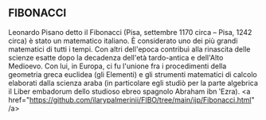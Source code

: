 ## FIBONACCI
Leonardo Pisano detto il Fibonacci (Pisa, settembre 1170 circa – Pisa, 1242 circa) è stato un matematico italiano.
È considerato uno dei più grandi matematici di tutti i tempi. Con altri dell'epoca contribuì alla rinascita delle scienze esatte dopo la decadenza dell'età tardo-antica e dell'Alto Medioevo. Con lui, in Europa, ci fu l'unione fra i procedimenti della geometria greca euclidea (gli Elementi) e gli strumenti matematici di calcolo elaborati dalla scienza araba (in particolare egli studiò per la parte algebrica il Liber embadorum dello studioso ebreo spagnolo Abraham ibn ‛Ezra).
<a href="https://github.com/ilarypalmerinii/FIBO/tree/main/ijp/Fibonacci.html" /a>
